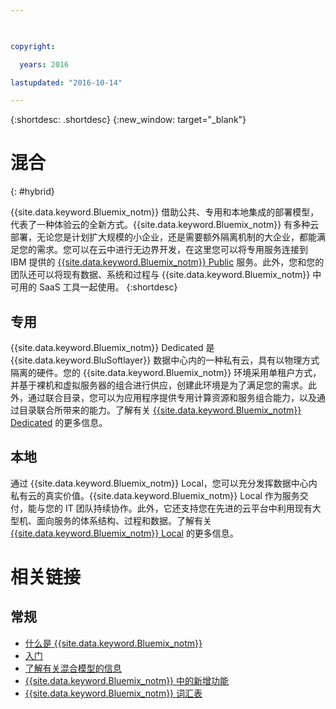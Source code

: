 ```yaml
---

 

copyright:

  years: 2016

lastupdated: "2016-10-14" 

---
```


{:shortdesc: .shortdesc}
{:new_window: target="_blank"}

# 混合
{: #hybrid}

{{site.data.keyword.Bluemix_notm}} 借助公共、专用和本地集成的部署模型，代表了一种体验云的全新方式。{{site.data.keyword.Bluemix_notm}} 有多种云部署，无论您是计划扩大规模的小企业，还是需要额外隔离机制的大企业，都能满足您的需求。您可以在云中进行无边界开发，在这里您可以将专用服务连接到 IBM 提供的 [{{site.data.keyword.Bluemix_notm}} Public](/docs/public/index.html) 服务。此外，您和您的团队还可以将现有数据、系统和过程与 {{site.data.keyword.Bluemix_notm}} 中可用的 SaaS 工具一起使用。
{:shortdesc}

## 专用

{{site.data.keyword.Bluemix_notm}} Dedicated 是 {{site.data.keyword.BluSoftlayer}} 数据中心内的一种私有云，具有以物理方式隔离的硬件。您的 {{site.data.keyword.Bluemix_notm}} 环境采用单租户方式，并基于裸机和虚拟服务器的组合进行供应，创建此环境是为了满足您的需求。此外，通过联合目录，您可以为应用程序提供专用计算资源和服务组合能力，以及通过目录联合所带来的能力。了解有关 [{{site.data.keyword.Bluemix_notm}} Dedicated](/docs/dedicated/index.html) 的更多信息。

## 本地

通过 {{site.data.keyword.Bluemix_notm}} Local，您可以充分发挥数据中心内私有云的真实价值。{{site.data.keyword.Bluemix_notm}} Local 作为服务交付，能与您的 IT 团队持续协作。此外，它还支持您在先进的云平台中利用现有大型机、面向服务的体系结构、过程和数据。了解有关 [{{site.data.keyword.Bluemix_notm}} Local](/docs/local/index.html) 的更多信息。

# 相关链接
## 常规
* [什么是 {{site.data.keyword.Bluemix_notm}}](http://www.ibm.com/cloud-computing/bluemix/what-is-bluemix/)
* [入门](http://www.ibm.com/cloud-computing/bluemix/getting-started/)
* [了解有关混合模型的信息](http://www.ibm.com/cloud-computing/bluemix/hybrid/)
* [{{site.data.keyword.Bluemix_notm}} 中的新增功能](/docs/whatsnew/index.html)
* [{{site.data.keyword.Bluemix_notm}} 词汇表](/docs/overview/glossary/index.html)
